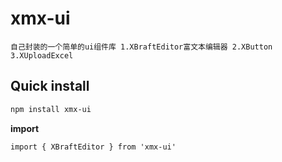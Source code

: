 xmx-ui
===
`自己封装的一个简单的ui组件库
 1.XBraftEditor富文本编辑器
 2.XButton
 3.XUploadExcel
`
## Quick install

```bash
npm install xmx-ui
```

**import**

```
import { XBraftEditor } from 'xmx-ui'
```
